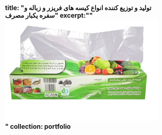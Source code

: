 title: "تولید و توزیع کننده انواع کیسه های فریزر و زباله و سفره یکبار مصرف"
excerpt:"" <br/><img src='/images/P4.jpg'>"
collection: portfolio
---

